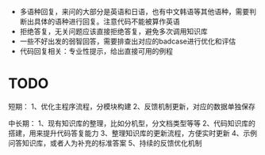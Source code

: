 - 多语种回复，来问的大部分是英语和日语，也有中文韩语等其他语种，需要判断出具体的语种进行回复。注意代码不能被算作英语
- 拒绝答复，无关问题应该直接拒绝答复，避免多次调用知识库
- 一些不好出发的弱智回答，需要排查出对应的badcase进行优化和评估
- 代码回复相关：专业性提示，给出直接可用的例程






# TODO
短期：
1、优化主程序流程，分模块构建
2、反馈机制更新，对应的数据单独保存

中长期：
1、现有知识库的整理，比如分机型，分文档类型等等
2、代码知识库的搭建，用来提升代码答复能力
3、整理知识库的更新流程，方便实时更新
4、示例问答知识库，或者人为补充的标准答案
5、持续的反馈优化机制


